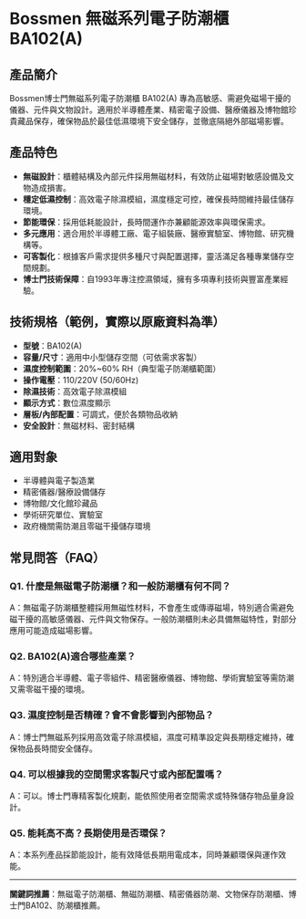 # Bossmen 無磁系列電子防潮櫃 BA102(A)

## 產品簡介

Bossmen博士門無磁系列電子防潮櫃 BA102(A) 專為高敏感、需避免磁場干擾的儀器、元件與文物設計。適用於半導體產業、精密電子設備、醫療儀器及博物館珍貴藏品保存，確保物品於最佳低濕環境下安全儲存，並徹底隔絕外部磁場影響。

## 產品特色

- **無磁設計**：櫃體結構及內部元件採用無磁材料，有效防止磁場對敏感設備及文物造成損害。
- **穩定低濕控制**：高效電子除濕模組，濕度穩定可控，確保長時間維持最佳儲存環境。
- **節能環保**：採用低耗能設計，長時間運作亦兼顧能源效率與環保需求。
- **多元應用**：適合用於半導體工廠、電子組裝廠、醫療實驗室、博物館、研究機構等。
- **可客製化**：根據客戶需求提供多種尺寸與配置選擇，靈活滿足各種專業儲存空間規劃。
- **博士門技術保障**：自1993年專注控濕領域，擁有多項專利技術與豐富產業經驗。

## 技術規格（範例，實際以原廠資料為準）

- **型號**：BA102(A)
- **容量/尺寸**：適用中小型儲存空間（可依需求客製）
- **濕度控制範圍**：20%~60% RH（典型電子防潮櫃範圍）
- **操作電壓**：110/220V (50/60Hz)
- **除濕技術**：高效電子除濕模組
- **顯示方式**：數位濕度顯示
- **層板/內部配置**：可調式，便於各類物品收納
- **安全設計**：無磁材料、密封結構

## 適用對象

- 半導體與電子製造業
- 精密儀器/醫療設備儲存
- 博物館/文化館珍藏品
- 學術研究單位、實驗室
- 政府機關需防潮且零磁干擾儲存環境

## 常見問答（FAQ）

### Q1. 什麼是無磁電子防潮櫃？和一般防潮櫃有何不同？
A：無磁電子防潮櫃整體採用無磁性材料，不會產生或傳導磁場，特別適合需避免磁干擾的高敏感儀器、元件與文物保存。一般防潮櫃則未必具備無磁特性，對部分應用可能造成磁場影響。

### Q2. BA102(A)適合哪些產業？
A：特別適合半導體、電子零組件、精密醫療儀器、博物館、學術實驗室等需防潮又需零磁干擾的環境。

### Q3. 濕度控制是否精確？會不會影響到內部物品？
A：博士門無磁系列採用高效電子除濕模組，濕度可精準設定與長期穩定維持，確保物品長時間安全儲存。

### Q4. 可以根據我的空間需求客製尺寸或內部配置嗎？
A：可以。博士門專精客製化規劃，能依照使用者空間需求或特殊儲存物品量身設計。

### Q5. 能耗高不高？長期使用是否環保？
A：本系列產品採節能設計，能有效降低長期用電成本，同時兼顧環保與運作效能。

---

**關鍵詞推薦**：無磁電子防潮櫃、無磁防潮櫃、精密儀器防潮、文物保存防潮櫃、博士門BA102、防潮櫃推薦。